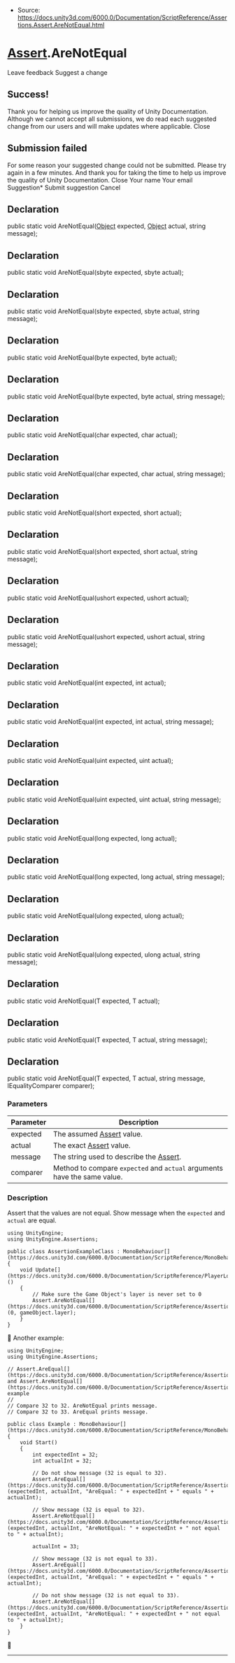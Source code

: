 * Source: https://docs.unity3d.com/6000.0/Documentation/ScriptReference/Assertions.Assert.AreNotEqual.html

#  [Assert](https://docs.unity3d.com/6000.0/Documentation/ScriptReference/Assertions.Assert.html).AreNotEqual
Leave feedback
Suggest a change
## Success!
Thank you for helping us improve the quality of Unity Documentation. Although we cannot accept all submissions, we do read each suggested change from our users and will make updates where applicable.
Close
## Submission failed
For some reason your suggested change could not be submitted. Please <a>try again</a> in a few minutes. And thank you for taking the time to help us improve the quality of Unity Documentation.
Close
Your name Your email Suggestion* Submit suggestion
Cancel
## Declaration
public static void AreNotEqual([Object](https://docs.unity3d.com/6000.0/Documentation/ScriptReference/Object.html) expected, [Object](https://docs.unity3d.com/6000.0/Documentation/ScriptReference/Object.html) actual, string message); 
## Declaration
public static void AreNotEqual(sbyte expected, sbyte actual); 
## Declaration
public static void AreNotEqual(sbyte expected, sbyte actual, string message); 
## Declaration
public static void AreNotEqual(byte expected, byte actual); 
## Declaration
public static void AreNotEqual(byte expected, byte actual, string message); 
## Declaration
public static void AreNotEqual(char expected, char actual); 
## Declaration
public static void AreNotEqual(char expected, char actual, string message); 
## Declaration
public static void AreNotEqual(short expected, short actual); 
## Declaration
public static void AreNotEqual(short expected, short actual, string message); 
## Declaration
public static void AreNotEqual(ushort expected, ushort actual); 
## Declaration
public static void AreNotEqual(ushort expected, ushort actual, string message); 
## Declaration
public static void AreNotEqual(int expected, int actual); 
## Declaration
public static void AreNotEqual(int expected, int actual, string message); 
## Declaration
public static void AreNotEqual(uint expected, uint actual); 
## Declaration
public static void AreNotEqual(uint expected, uint actual, string message); 
## Declaration
public static void AreNotEqual(long expected, long actual); 
## Declaration
public static void AreNotEqual(long expected, long actual, string message); 
## Declaration
public static void AreNotEqual(ulong expected, ulong actual); 
## Declaration
public static void AreNotEqual(ulong expected, ulong actual, string message); 
## Declaration
public static void AreNotEqual(T expected, T actual); 
## Declaration
public static void AreNotEqual(T expected, T actual, string message); 
## Declaration
public static void AreNotEqual(T expected, T actual, string message, IEqualityComparer<T> comparer); 
### Parameters
Parameter | Description  
---|---  
expected | The assumed [Assert](https://docs.unity3d.com/6000.0/Documentation/ScriptReference/Assertions.Assert.html) value.  
actual | The exact [Assert](https://docs.unity3d.com/6000.0/Documentation/ScriptReference/Assertions.Assert.html) value.  
message | The string used to describe the [Assert](https://docs.unity3d.com/6000.0/Documentation/ScriptReference/Assertions.Assert.html).  
comparer | Method to compare `expected` and `actual` arguments have the same value.  
### Description
Assert that the values are not equal.
Show message when the `expected` and `actual` are equal.
```
using UnityEngine;
using UnityEngine.Assertions;  
  
public class AssertionExampleClass : MonoBehaviour[](https://docs.unity3d.com/6000.0/Documentation/ScriptReference/MonoBehaviour.html)
{
    void Update[](https://docs.unity3d.com/6000.0/Documentation/ScriptReference/PlayerLoop.Update.html)()
    {
        // Make sure the Game Object's layer is never set to 0
        Assert.AreNotEqual[](https://docs.unity3d.com/6000.0/Documentation/ScriptReference/Assertions.Assert.AreNotEqual.html)(0, gameObject.layer);
    }
}

```

Another example:
```
using UnityEngine;
using UnityEngine.Assertions;  
  
// Assert.AreEqual[](https://docs.unity3d.com/6000.0/Documentation/ScriptReference/Assertions.Assert.AreEqual.html) and Assert.AreNotEqual[](https://docs.unity3d.com/6000.0/Documentation/ScriptReference/Assertions.Assert.AreNotEqual.html) example
//
// Compare 32 to 32. AreNotEqual prints message.
// Compare 32 to 33. AreEqual prints message.  
  
public class Example : MonoBehaviour[](https://docs.unity3d.com/6000.0/Documentation/ScriptReference/MonoBehaviour.html)
{
    void Start()
    {
        int expectedInt = 32;
        int actualInt = 32;  
  
        // Do not show message (32 is equal to 32).
        Assert.AreEqual[](https://docs.unity3d.com/6000.0/Documentation/ScriptReference/Assertions.Assert.AreEqual.html)(expectedInt, actualInt, "AreEqual: " + expectedInt + " equals " + actualInt);  
  
        // Show message (32 is equal to 32).
        Assert.AreNotEqual[](https://docs.unity3d.com/6000.0/Documentation/ScriptReference/Assertions.Assert.AreNotEqual.html)(expectedInt, actualInt, "AreNotEqual: " + expectedInt + " not equal to " + actualInt);  
  
        actualInt = 33;  
  
        // Show message (32 is not equal to 33).
        Assert.AreEqual[](https://docs.unity3d.com/6000.0/Documentation/ScriptReference/Assertions.Assert.AreEqual.html)(expectedInt, actualInt, "AreEqual: " + expectedInt + " equals " + actualInt);  
  
        // Do not show message (32 is not equal to 33).
        Assert.AreNotEqual[](https://docs.unity3d.com/6000.0/Documentation/ScriptReference/Assertions.Assert.AreNotEqual.html)(expectedInt, actualInt, "AreNotEqual: " + expectedInt + " not equal to " + actualInt);
    }
}

```

* * *
